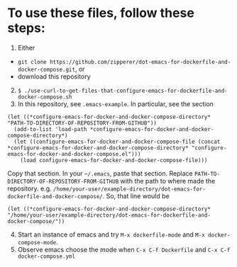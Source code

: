 # To use these files, follow these steps:
1. Either
 - `git clone https://github.com/zipperer/dot-emacs-for-dockerfile-and-docker-compose.git`, or
 - download this repository
2. `$ ./use-curl-to-get-files-that-configure-emacs-for-dockerfile-and-docker-compose.sh`
3. In this repository, see `.emacs-example`. In particular, see the section 
  ```
  (let ((*configure-emacs-for-docker-and-docker-compose-directory* "PATH-TO-DIRECTORY-OF-REPOSITORY-FROM-GITHUB"))
    (add-to-list 'load-path *configure-emacs-for-docker-and-docker-compose-directory*)
    (let ((configure-emacs-for-docker-and-docker-compose-file (concat *configure-emacs-for-docker-and-docker-compose-directory* "configure-emacs-for-docker-and-docker-compose.el")))
      (load configure-emacs-for-docker-and-docker-compose-file)))
  ```
   Copy that section. In your `~/.emacs`, paste that section. Replace `PATH-TO-DIRECTORY-OF-REPOSITORY-FROM-GITHUB` with the path to where made the repository. e.g. `/home/your-user/example-directory/dot-emacs-for-dockerfile-and-docker-compose/`. So, that line would be
   ```
  (let ((*configure-emacs-for-docker-and-docker-compose-directory* "/home/your-user/example-directory/dot-emacs-for-dockerfile-and-docker-compose/"))
  ```
4. Start an instance of emacs and try `M-x dockerfile-mode` and `M-x docker-compose-mode`.
5. Observe emacs choose the mode when `C-x C-f Dockerfile` and `C-x C-f docker-compose.yml`
